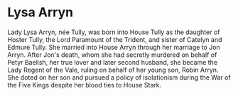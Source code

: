 # Lysa Arryn

Lady Lysa Arryn, née Tully, was born into House Tully as the daughter of Hoster Tully, the Lord Paramount of the Trident, and sister of Catelyn and Edmure Tully. She married into House Arryn through her marriage to Jon Arryn. After Jon's death, whom she had secretly murdered on behalf of Petyr Baelish, her true lover and later second husband, she became the Lady Regent of the Vale, ruling on behalf of her young son, Robin Arryn. She doted on her son and pursued a policy of isolationism during the War of the Five Kings despite her blood ties to House Stark.
